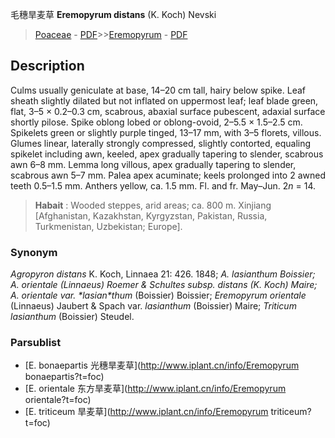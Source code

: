 毛穗旱麦草 **Eremopyrum distans** (K. Koch) Nevski

> [Poaceae](http://www.iplant.cn/info/Poaceae?t=foc) - [PDF](http://www.iplant.cn/foc/pdf/Poaceae.pdf)>>[Eremopyrum](http://www.iplant.cn/info/Eremopyrum?t=foc) - [PDF](http://www.iplant.cn/foc/pdf/Eremopyrum.pdf)

## Description

Culms usually geniculate at base, 14–20 cm tall, hairy below spike. Leaf sheath slightly dilated but not inflated on uppermost leaf; leaf blade green, flat, 3–5 × 0.2–0.3 cm, scabrous, abaxial surface pubescent, adaxial surface shortly pilose. Spike oblong lobed or oblong-ovoid, 2–5.5 × 1.5–2.5 cm. Spikelets green or slightly purple tinged, 13–17 mm, with 3–5 florets, villous. Glumes linear, laterally strongly compressed, slightly contorted, equaling spikelet including awn, keeled, apex gradually tapering to slender, scabrous awn 6–8 mm. Lemma long villous, apex gradually tapering to slender, scabrous awn 5–7 mm. Palea apex acuminate; keels prolonged into 2 awned teeth 0.5–1.5 mm. Anthers yellow, ca. 1.5 mm. Fl. and fr. May–Jun. 2*n* = 14.


> **Habait** : 
> Wooded steppes, arid areas; ca. 800 m. Xinjiang [Afghanistan, Kazakhstan, Kyrgyzstan, Pakistan, Russia, Turkmenistan, Uzbekistan; Europe].

### Synonym
*Agropyron distans* K. Koch, Linnaea 21: 426. 1848; *A. **lasianthum* Boissier; *A. orientale* (Linnaeus) Roemer & Schultes subsp. *distans* (K. Koch) Maire; *A. orientale* var. *lasian**thum* (Boissier) Boissier; *Eremopyrum orientale* (Linnaeus) Jaubert & Spach var. *lasianthum* (Boissier) Maire; *Triticum lasianthum* (Boissier) Steudel.

### Parsublist

* [E.  bonaepartis  光穗旱麦草](http://www.iplant.cn/info/Eremopyrum bonaepartis?t=foc)
* [E.  orientale  东方旱麦草](http://www.iplant.cn/info/Eremopyrum orientale?t=foc)
* [E.  triticeum  旱麦草](http://www.iplant.cn/info/Eremopyrum triticeum?t=foc)
